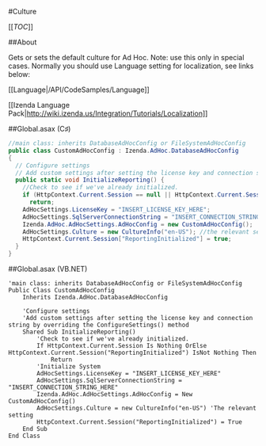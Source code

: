 #Culture

[[_TOC_]]

##About

Gets or sets the default culture for Ad Hoc. Note: use this only in special cases. Normally you should use Language setting for localization, see links below: 

[[Language|/API/CodeSamples/Language]]

[[Izenda Language Pack|http://wiki.izenda.us/Integration/Tutorials/Localization]]

##Global.asax (C♯)

```csharp
//main class: inherits DatabaseAdHocConfig or FileSystemAdHocConfig
public class CustomAdHocConfig : Izenda.AdHoc.DatabaseAdHocConfig
{
  // Configure settings
  // Add custom settings after setting the license key and connection string by overriding the ConfigureSettings() method
  public static void InitializeReporting() {
    //Check to see if we've already initialized.
    if (HttpContext.Current.Session == null || HttpContext.Current.Session["ReportingInitialized"] != null)
      return;
    AdHocSettings.LicenseKey = "INSERT_LICENSE_KEY_HERE";
    AdHocSettings.SqlServerConnectionString = "INSERT_CONNECTION_STRING_HERE";
    Izenda.AdHoc.AdHocSettings.AdHocConfig = new CustomAdHocConfig();
    AdHocSettings.Culture = new CultureInfo("en-US"); //the relevant setting
    HttpContext.Current.Session["ReportingInitialized"] = true;
  }
}
```

##Global.asax (VB.NET)

```
'main class: inherits DatabaseAdHocConfig or FileSystemAdHocConfig
Public Class CustomAdHocConfig
    Inherits Izenda.AdHoc.DatabaseAdHocConfig

    'Configure settings
    'Add custom settings after setting the license key and connection string by overriding the ConfigureSettings() method
    Shared Sub InitializeReporting()
        'Check to see if we've already initialized.
        If HttpContext.Current.Session Is Nothing OrElse HttpContext.Current.Session("ReportingInitialized") IsNot Nothing Then
            Return
        'Initialize System
        AdHocSettings.LicenseKey = "INSERT_LICENSE_KEY_HERE"
        AdHocSettings.SqlServerConnectionString = "INSERT_CONNECTION_STRING_HERE"
        Izenda.AdHoc.AdHocSettings.AdHocConfig = New CustomAdHocConfig()
        AdHocSettings.Culture = new CultureInfo("en-US") 'The relevant setting
        HttpContext.Current.Session("ReportingInitialized") = True
    End Sub
End Class
```